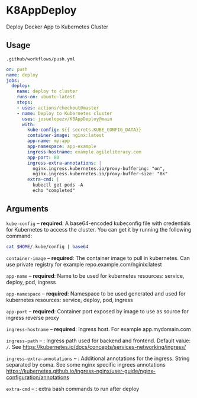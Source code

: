 # K8AppDeploy
Deploy Docker App to Kubernetes Cluster

## Usage

`.github/workflows/push.yml`

```yaml
on: push
name: deploy
jobs:
  deploy:
    name: deploy to cluster
    runs-on: ubuntu-latest
    steps:
    - uses: actions/checkout@master
    - name: Deploy to Kubernetes cluster
      uses: josuelopezv/K8AppDeploy@main
      with:
        kube-config: ${{ secrets.KUBE_CONFIG_DATA}}
        container-image: nginx:latest
        app-name: my-app
        app-namespace: app-example
        ingress-hostname: example.agileliteracy.com
        app-port: 80
        ingress-extra-annotations: |
          nginx.ingress.kubernetes.io/proxy-buffering: "on",
          nginx.ingress.kubernetes.io/proxy-buffer-size: "8k"
        extra-cmd: |
          kubectl get pods -A
          echo "completed"
```

## Arguments

`kube-config` – **required**: A base64-encoded kubeconfig file with credentials for Kubernetes to access the cluster. You can get it by running the following command:
```bash
cat $HOME/.kube/config | base64
```
`container-image` – **required**: The container image to pull in kubernetes. Can use private registry for example repo.example.com/nginix:latest

`app-name` – **required**: Name to be used for kubernetes resources: service, deploy, pod, ingress

`app-namespace` – **required**: Namespace to be used generated and used for kubernetes resources: service, deploy, pod, ingress

`app-port` – **required**: Container port exposed by image to use as source for ingress reverse proxy

`ingress-hostname` – **required**: Ingress host. For example app.mydomain.com

`ingress-path` – : Ingress path used for backend and frontend. Default value: ```/```. See https://kubernetes.io/docs/concepts/services-networking/ingress/

`ingress-extra-annotations` – : Additional annotations for the ingress. String separated by coma. See some nginx specific ingrees annotations https://kubernetes.github.io/ingress-nginx/user-guide/nginx-configuration/annotations 

`extra-cmd` – : extra bash commands to run after deploy

